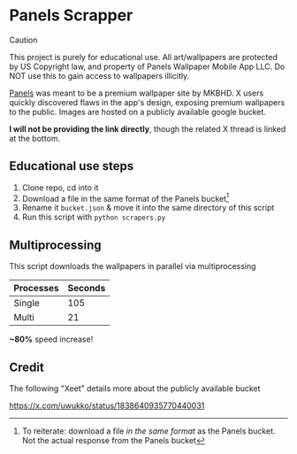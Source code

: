 # Panels Scrapper

> [!CAUTION]
> This project is purely for educational use. All art/wallpapers are protected by US Copyright law, and property of Panels Wallpaper Mobile App LLC. Do NOT use this to gain access to wallpapers illicitly.

[Panels](https://panels.art) was meant to be a premium wallpaper site by MKBHD. X users quickly discovered flaws in the app's design, exposing premium wallpapers to the public. Images are hosted on a publicly available google bucket.

**I will not be providing the link directly**, though the related X thread is linked at the bottom.

## Educational use steps
1. Clone repo, cd into it
2. Download a file in the same format of the Panels bucket[^1]
3. Rename it `bucket.json` & move it into the same directory of this script
4. Run this script with `python scrapers.py`

## Multiprocessing
This script downloads the wallpapers in parallel via multiprocessing

| Processes | Seconds |
|-----------|---------|
| Single    | 105     |
| Multi     | 21      |

**~80%** speed increase!

## Credit
The following "Xeet" details more about the publicly available bucket

https://x.com/uwukko/status/1838640935770440031

[^1]: To reiterate: download a file *in the same format* as the Panels bucket. Not the actual response from the Panels bucket
